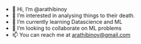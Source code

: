 - 👋 Hi, I’m @arathibinoy
- 👀 I’m interested in analysing things to their death.
- 🌱 I’m currently learning Datascience and ML
- 💞️ I’m looking to collaborate on ML problems
- 📫 You can reach me at arathibinoy@gmail.com

<!---
arathibinoy/arathibinoy is a ✨ special ✨ repository because its `README.md` (this file) appears on your GitHub profile.
You can click the Preview link to take a look at your changes.
--->
